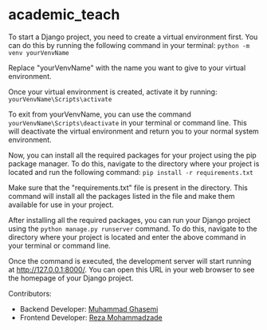 # academic_teach

To start a Django project, you need to create a virtual environment first.
You can do this by running the following command in your terminal:
`python -m venv yourVenvName`

Replace "yourVenvName" with the name you want to give to your virtual environment.

Once your virtual environment is created, activate it by running:
`yourVenvName\Scripts\activate`

To exit from yourVenvName, you can use the command `yourVenvName\Scripts\deactivate` in your terminal or command line. This will deactivate the virtual environment and return you to your normal system environment.

Now, you can install all the required packages for your project using the pip package manager. 
To do this, navigate to the directory where your project is located and run the following command:
`pip install -r requirements.txt`

Make sure that the "requirements.txt" file is present in the directory. This command will install all the packages listed in the file and make them available for use in your project.

After installing all the required packages, you can run your Django project using the `python manage.py runserver` command.
To do this, navigate to the directory where your project is located and enter the above command in your terminal or command line.

Once the command is executed, the development server will start running at http://127.0.0.1:8000/.
You can open this URL in your web browser to see the homepage of your Django project.

Contributors:
- Backend Developer: [Muhammad Ghasemi](https://github.com/MuGhasemi)
- Frontend Developer: [Reza Mohammadzade](https://github.com/reza-sdo)
